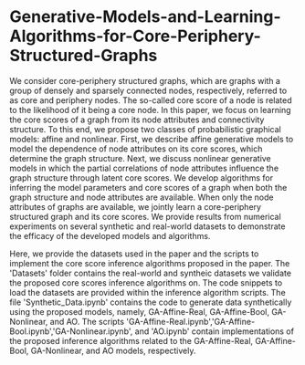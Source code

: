 # Generative-Models-and-Learning-Algorithms-for-Core-Periphery-Structured-Graphs
We consider core-periphery structured graphs, which are graphs with a group of densely and sparsely connected nodes, respectively, referred to as core and periphery nodes. The so-called core score of a node is related to the likelihood of it being a core node. In this paper, we focus on learning the core scores of a graph from its node attributes and connectivity structure. To this end, we propose two classes of probabilistic graphical models: affine and nonlinear. First, we describe affine generative models to model the dependence of node attributes on its core scores, which determine the graph structure. Next, we discuss nonlinear generative models in which the partial correlations of node attributes influence the graph structure through latent core scores. We develop algorithms for inferring the model parameters and core scores of a graph when both the graph structure and node attributes are available. When only the node attributes of graphs are available, we jointly learn a core-periphery structured graph and its core scores. We provide results from numerical experiments on several synthetic and real-world datasets to demonstrate the efficacy of the developed models and algorithms. 

Here, we provide the datasets used in the paper and the scripts to implement the core score inference algorithms proposed in the paper. The 'Datasets' folder contains the real-world and syntheic datasets we validate the proposed core scores inference algorithms on. The code snippets to load the datasets are provided within the inference algorithm scripts. The file 'Synthetic_Data.ipynb' contains the code to generate data synthetically using the proposed models, namely, GA-Affine-Real, GA-Affine-Bool, GA-Nonlinear, and AO.
The scripts 'GA-Affine-Real.ipynb','GA-Affine-Bool.ipynb','GA-Nonlinear.ipynb', and 'AO.ipynb' contain implementations of the proposed inference algorithms related to the GA-Affine-Real, GA-Affine-Bool, GA-Nonlinear, and AO models, respectively. 
